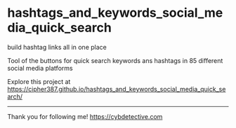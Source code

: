 # hashtags_and_keywords_social_media_quick_search


build hashtag links all in one place



Tool of the buttons for quick search keywords ans hashtags in 85 different social media platforms

Explore this project at https://cipher387.github.io/hashtags_and_keywords_social_media_quick_search/

<hr>


Thank you for following me! https://cybdetective.com
